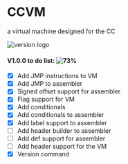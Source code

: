 # CCVM
a virtual machine designed for the CC

![version logo](https://media.discordapp.net/attachments/664213511554990143/742043367902281798/unknown.png)

#### V1.0.0 to do list:  ![73%](https://progress-bar.dev/73)
- [X] Add JMP instructions to VM
- [X] Add JMP to assembler
- [X] Signed offset support for assembler
- [X] Flag support for VM
- [X] Add conditionals
- [X] Add conditionals to assembler
- [X] Add label support to assembler
- [ ] Add header builder to assembler
- [ ] Add def support for assembler
- [ ] Add header support for the VM
- [X] Version command
